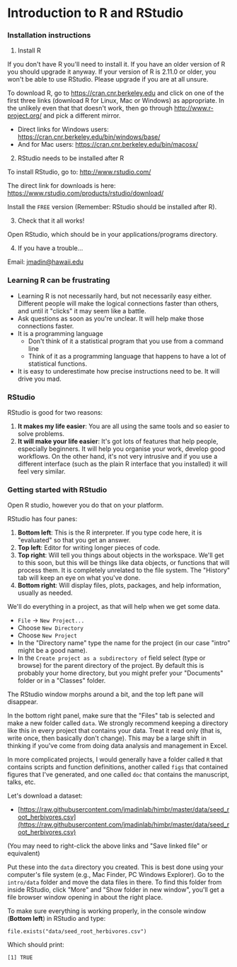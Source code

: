 # Introduction to R and RStudio

### Installation instructions
 
1. Install R
 
If you don't have R you'll need to install it. If you have an older version of R you should upgrade it anyway.  If your version of R is 2.11.0 or older, you won't be able to use RStudio. Please upgrade if you are at all unsure.
 
To download R, go to https://cran.cnr.berkeley.edu and click on one of the first three links (download R for Linux, Mac or Windows) as appropriate. In the unlikely even that that doesn't work, then go through http://www.r-project.org/ and pick a different mirror.

- Direct links for Windows users: https://cran.cnr.berkeley.edu/bin/windows/base/
- And for Mac users: https://cran.cnr.berkeley.edu/bin/macosx/


2. RStudio needs to be installed after R
 
To install RStudio, go to: http://www.rstudio.com/

The direct link for downloads is here: https://www.rstudio.com/products/rstudio/download/
 
Install the `FREE` version (Remember: RStudio should be installed after R).
 
3. Check that it all works!

Open RStudio, which should be in your applications/programs directory.

4. If you have a trouble...

Email: jmadin@hawaii.edu

### Learning R can be frustrating

- Learning R is not necessarily hard, but not necessarily easy either. Different people will make the logical connections faster than others, and until it "clicks" it may seem like a battle.
- Ask questions as soon as you're unclear. It will help make those connections faster.
- It is a programming language
    - Don't think of it a statistical program that you use from a command line
    - Think of it as a programming language that happens to have a lot of statistical functions.
- It is easy to underestimate how precise instructions need to be. It will drive you mad.

### RStudio

RStudio is good for two reasons:

1. **It makes my life easier**: You are all using the same tools and so easier to solve problems.
2. **It will make your life easier**: It's got lots of features that help people, especially beginners.  It will help you organise your work, develop good workflows. On the other hand, it's not very intrusive and if you use a different interface (such as the plain R interface that you installed) it will feel very similar.

### Getting started with RStudio

Open R studio, however you do that on your platform.

RStudio has four panes:

1. **Bottom left**: This is the R interpreter.  If you type code here, it is "evaluated" so that you get an answer.
2. **Top left**: Editor for writing longer pieces of code.
3. **Top right**: Will tell you things about objects in the workspace. We'll get to this soon, but this will be things like data objects, or functions that will process them.  It is completely unrelated to the file system. The "History" tab will keep an eye on what you've done.
4. **Bottom right**: Will display files, plots, packages, and help information, usually as needed.

We'll do everything in a project, as that will help when we get some data.

- `File` -> `New Project...`
- Choose `New Directory`
- Choose `New Project`
- In the "Directory name" type the name for the project (in our case "intro" might be a good name).
- In the `Create project as a subdirectory of` field select (type or browse) for the parent directory of the project.  By default this is probably your home directory, but you might prefer your "Documents" folder or in a "Classes" folder.

The RStudio window morphs around a bit, and the top left pane will disappear.

In the bottom right panel, make sure that the "Files" tab is selected and make a new folder called `data`. We strongly recommend keeping a directory like this in every project that contains your data.  Treat it read only (that is, write once, then basically don't change).  This may be a large shift in thinking if you've come from doing data analysis and management in Excel.

In more complicated projects, I would generally have a folder called `R` that contains scripts and function definitions, another called `figs` that contained figures that I've generated, and one called `doc` that contains the manuscript, talks, etc.

Let's download a dataset:

- [https://raw.githubusercontent.com/jmadinlab/himbr/master/data/seed_root_herbivores.csv](https://raw.githubusercontent.com/jmadinlab/himbr/master/data/seed_root_herbivores.csv)

(You may need to right-click the above links and "Save linked file" or equivalent)

Put these into the `data` directory you created. This is best done using your computer's file system (e.g., Mac Finder, PC Windows Explorer). Go to the `intro/data` folder and move the data files in there. To find this folder from inside RStudio, click "More" and "Show folder in new window", you'll get a file browser window opening in about the right place.

To make sure everything is working properly, in the console window (**Bottom left**) in RStudio and type:

    file.exists("data/seed_root_herbivores.csv")

Which should print:

    [1] TRUE

